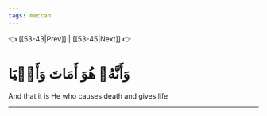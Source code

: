 ```yaml
---
tags: meccan
---
```


👈 [[53-43|Prev]] | [[53-45|Next]] 👉

# وَأَنَّهُۥ هُوَ أَمَاتَ وَأَحۡيَا

And that it is He who causes death and gives life

---

